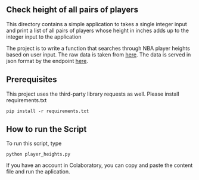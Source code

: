 ## Check height of all pairs of players
This directory contains a simple application  to  takes a single integer input and print a list of all pairs of players
whose height in inches adds up to the integer input to the application

The project is to write a function that searches through NBA player heights
based on user input. The raw data is taken from
[here](https://www.openintro.org/data/index.php?data=nba_heights).  The data is
served in json format by the endpoint
[here](https://mach-eight.uc.r.appspot.com/).


## Prerequisites
This project uses the third-party library requests as well.
Please install requirements.txt

```
pip install -r requirements.txt
```

## How to run the Script
To run this script, type

```
python player_heights.py
```

If you have an account in Colaboratory, you can copy and paste the content file and run the aplication.

